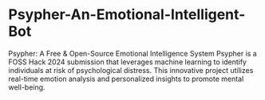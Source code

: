 # Psypher-An-Emotional-Intelligent-Bot
Psypher: A Free &amp; Open-Source Emotional Intelligence System  Psypher is a FOSS Hack 2024 submission that leverages machine learning to identify individuals at risk of psychological distress. This innovative project utilizes real-time emotion analysis and personalized insights to promote mental well-being.
